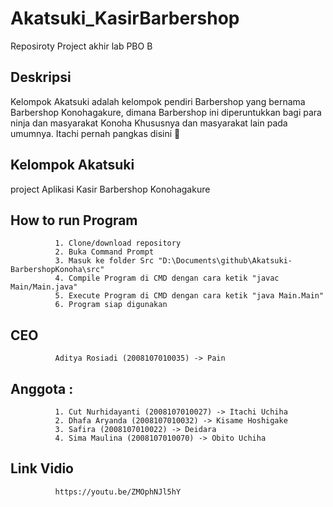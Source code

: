 # Akatsuki_KasirBarbershop
Reposiroty Project akhir lab PBO B

## Deskripsi
Kelompok Akatsuki adalah kelompok pendiri Barbershop yang bernama Barbershop Konohagakure, dimana Barbershop ini diperuntukkan bagi para ninja dan masyarakat Konoha Khususnya dan masyarakat lain pada umumnya. Itachi pernah pangkas disini 🥳

## Kelompok Akatsuki
project Aplikasi Kasir Barbershop Konohagakure

## How to run Program
              1. Clone/download repository
              2. Buka Command Prompt
              3. Masuk ke folder Src "D:\Documents\github\Akatsuki-BarbershopKonoha\src"
              4. Compile Program di CMD dengan cara ketik "javac Main/Main.java"
              5. Execute Program di CMD dengan cara ketik "java Main.Main"
              6. Program siap digunakan

## CEO
              Aditya Rosiadi (2008107010035) -> Pain

## Anggota : 
              1. Cut Nurhidayanti (2008107010027) -> Itachi Uchiha
              2. Dhafa Aryanda (2008107010032) -> Kisame Hoshigake
              3. Safira (2008107010022) -> Deidara
              4. Sima Maulina (2008107010070) -> Obito Uchiha
             
## Link Vidio
              https://youtu.be/ZMOphNJl5hY
